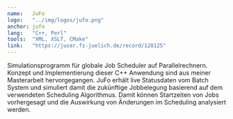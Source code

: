 ```yaml
---
name:   JuFo
logo:   "../img/logos/jufo.png"
anchor: jufo
lang:   "C++, Perl"
tools:  "XML, XSLT, CMake"
link:   "https://juser.fz-juelich.de/record/128125"
---
```

Simulationsprogramm für globale Job Scheduler auf Parallelrechnern. Konzept und 
Implementierung dieser C++ Anwendung sind aus meiner Masterarbeit hervorgegangen.
JuFo erhält live Statusdaten vom Batch System und simuliert damit die zukünftige
Jobbelegung basierend auf dem verwendeten Scheduling Algorithmus. Damit können
Startzeiten von Jobs vorhergesagt und die Auswirkung von Änderungen im Scheduling
analysiert werden.